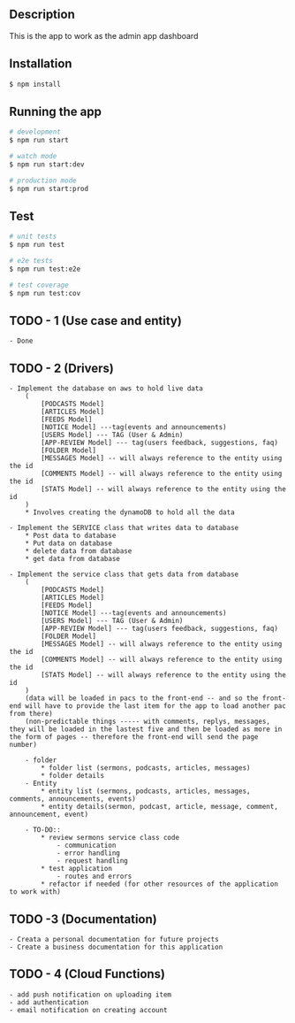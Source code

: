 ## Description

This is the app to work as the admin app dashboard

## Installation

```bash
$ npm install
```

## Running the app

```bash
# development
$ npm run start

# watch mode
$ npm run start:dev

# production mode
$ npm run start:prod
```

## Test

```bash
# unit tests
$ npm run test

# e2e tests
$ npm run test:e2e

# test coverage
$ npm run test:cov
```


## TODO - 1 (Use case and entity)
    - Done


## TODO - 2 (Drivers)
    - Implement the database on aws to hold live data
        (
            [PODCASTS Model]
            [ARTICLES Model]
            [FEEDS Model]
            [NOTICE Model] ---tag(events and announcements)
            [USERS Model] --- TAG (User & Admin)
            [APP-REVIEW Model] --- tag(users feedback, suggestions, faq)
            [FOLDER Model]
            [MESSAGES Model] -- will always reference to the entity using the id
            [COMMENTS Model] -- will always reference to the entity using the id
            [STATS Model] -- will always reference to the entity using the id
        ) 
        * Involves creating the dynamoDB to hold all the data

    - Implement the SERVICE class that writes data to database
        * Post data to database
        * Put data on database
        * delete data from database
        * get data from database
    
    - Implement the service class that gets data from database
        (
            [PODCASTS Model]
            [ARTICLES Model]
            [FEEDS Model]
            [NOTICE Model] ---tag(events and announcements)
            [USERS Model] --- TAG (User & Admin)
            [APP-REVIEW Model] --- tag(users feedback, suggestions, faq)
            [FOLDER Model]
            [MESSAGES Model] -- will always reference to the entity using the id
            [COMMENTS Model] -- will always reference to the entity using the id
            [STATS Model] -- will always reference to the entity using the id
        )
        (data will be loaded in pacs to the front-end -- and so the front-end will have to provide the last item for the app to load another pac from there)
        (non-predictable things ----- with comments, replys, messages, they will be loaded in the lastest five and then be loaded as more in the form of pages -- therefore the front-end will send the page number)

        - folder
            * folder list (sermons, podcasts, articles, messages)
            * folder details
        - Entity
            * entity list (sermons, podcasts, articles, messages, comments, announcements, events)
            * entity details(sermon, podcast, article, message, comment, announcement, event)

        - TO-DO::
            * review sermons service class code
                - communication
                - error handling
                - request handling
            * test application
                - routes and errors
            * refactor if needed (for other resources of the application to work with)

## TODO -3 (Documentation)
    - Creata a personal documentation for future projects
    - Create a business documentation for this application


## TODO - 4 (Cloud Functions)
    - add push notification on uploading item
    - add authentication
    - email notification on creating account